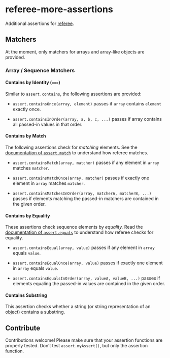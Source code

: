 referee-more-assertions
======================

Additional assertions for [referee][].

Matchers
--------

At the moment, only matchers for arrays and array-like objects are provided.

### Array / Sequence Matchers

#### Contains by Identity (`===`)

Similar to `assert.contains`, the following assertions are provided:

- `assert.containsOnce(array, element)` passes if `array` contains `element`
  exactly once.

- `assert.containsInOrder(array, a, b, c, ...)` passes if array contains all
  passed-in values in that order.

#### Contains by Match

The following assertions check for *matching* elements. See the [documentation
of `assert.match`][match] to understand how referee matches.

- `assert.containsMatch(array, matcher)` passes if any element in `array`
  matches `matcher`.

- `assert.containsMatchOnce(array, matcher)` passes if exactly one element in
  `array` matches `matcher`.

- `assert.containsMatchesInOrder(array, matcherA, matcherB, ...)` passes if
  elements matching the passed-in matchers are contained in the given order.

#### Contains by Equality

These assertions check sequence elements by *equality.* Read the [documentation
of `assert.equals`][equals] to understand how referee checks for equality.

- `assert.containsEqual(array, value)` passes if any element in  `array` equals
  `value`.

- `assert.containsEqualOnce(array, value)` passes if exactly one element in
  `array` equals `value`.

- `assert.containsEqualsInOrder(array, valueA, valueB, ...)` passes if elements
  equaling the passed-in values are contained in the given order.

#### Contains Substring

This assertion checks whether a string (or string representation of an object)
contains a substring.


Contribute
----------

Contributions welcome! Please make sure that your assertion functions are
properly tested. Don’t test `assert.myAssert()`, but only the
assertion function.

[referee]: http://docs.busterjs.org/en/latest/modules/referee/
[match]: http://docs.busterjs.org/en/latest/modules/referee/#match
[equals]: http://docs.busterjs.org/en/latest/modules/referee/#equals

